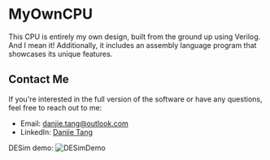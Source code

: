 # MyOwnCPU
This CPU is entirely my own design, built from the ground up using Verilog. And I mean it! Additionally, it includes an assembly language program that showcases its unique features.

## Contact Me

If you're interested in the full version of the software or have any questions, feel free to reach out to me:

- Email: [danjie.tang@outlook.com](danjie.tang@outlook.com)
- LinkedIn: [Danjie Tang](https://www.linkedin.com/in/danjie-tang/)

DESim demo:
![DESimDemo](https://user-images.githubusercontent.com/37476565/230673291-08607cf1-3b0b-443e-b2cc-63122e20ec05.gif)
